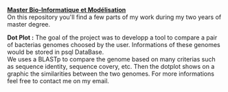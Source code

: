 **[Master Bio-Informatique et Modélisation](http://www.lcqb.upmc.fr/BIM/index.html#debouches)**  
On this repository you'll find a few parts of my work during my two years of master degree.

**Dot Plot :** The goal of the project was to developp a tool to compare a pair of bacterias genomes choosed by the user. Informations of these genomes would be stored in psql DataBase.  
               We uses a BLASTp to compare the genome based on many criterias such as sequence identity, sequence covery, etc.  Then the dotplot shows on a graphic the similarities between the two genomes. 
               For more informations feel free to contact me on my email.
